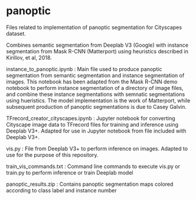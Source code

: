 # panoptic

Files related to implementation of panoptic segmentation for Cityscapes dataset.

Combines semantic segmentation from Deeplab V3 (Google) with instance segmentation from Mask R-CNN (Matterport) using heuristics described in Kirillov, et al, 2018.

instance_to_panoptic.ipynb : Main file used to produce panoptic segmentation from semantic segmentation and instance segmentation of images. This notebook has been adapted from the Mask R-CNN demo notebook to perform instance segmentation of a directory of image files, and combine these instance segmentations with semnatic segmentations using hueristics. The model implementation is the work of Matterport, while subsequent production of panoptic segmentations is due to Casey Galvin.

TFrecord_creator_cityscapes.ipynb : Jupyter notebook for converting Cityscape image data to TFrecord files for training and inference using Deeplab V3+. Adapted for use in Jupyter notebook from file included with Deeplab V3+.

vis.py : File from Deeplab V3+ to perform inference on images. Adapted to use for the purpose of this repository.

train_vis_commands.txt : Command line commands to execute vis.py or train.py to perform inference or train Deeplab model

panoptic_results.zip : Contains panoptic segmentation maps colored according to class label and instance number

